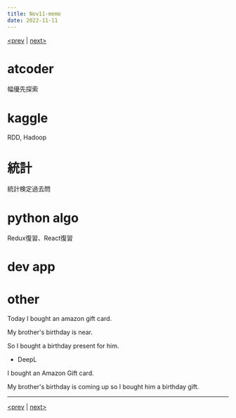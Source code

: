 ```yaml
---
title: Nov11-memo 
date: 2022-11-11 
---
```


[<prev](https://idekworks.github.io/TechnicalMemo/2022/11/10/Nov10.html) | [next>](https://idekworks.github.io/TechnicalMemo/2022/11/12/Nov12.html) 

# atcoder
幅優先探索

# kaggle
RDD, Hadoop

# 統計
統計検定過去問
# python algo
Redux復習、React復習

# dev app

# other
Today I bought an amazon gift card.

My brother's birthday is near.

So I bought a birthday present for him.

- DeepL

I bought an Amazon Gift card.

My brother's birthday is coming up so I bought him a birthday gift.


***

[<prev](https://idekworks.github.io/TechnicalMemo/2022/11/10/Nov10.html) | [next>](https://idekworks.github.io/TechnicalMemo/2022/11/12/Nov12.html)

